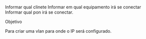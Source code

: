 Informar qual clinete
Informar em qual equipamento irá se conectar
Informar qual pon irá se conectar.

Objetivo

Para criar uma vlan para onde o IP será configurado.

